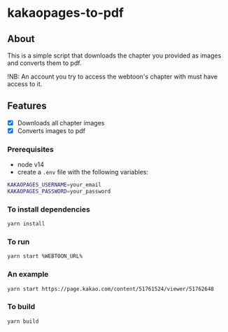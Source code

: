 # kakaopages-to-pdf

## About

This is a simple script that downloads the chapter you provided as images and converts them to pdf.

!NB: An account you try to access the webtoon's chapter with must have access to it.

## Features

- [x] Downloads all chapter images
- [x] Converts images to pdf

### Prerequisites

- node v14
- create a `.env` file with the following variables:

```bash
KAKAOPAGES_USERNAME=your_email
KAKAOPAGES_PASSWORD=your_password
```

### To install dependencies

```bash
yarn install
```

### To run

```bash
yarn start %WEBTOON_URL%
```

### An example

```bash
yarn start https://page.kakao.com/content/51761524/viewer/51762648
```

### To build

```bash
yarn build
```
